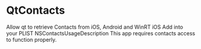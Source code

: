 # QtContacts
Allow qt to retrieve Contacts from iOS, Android and WinRT
iOS
Add into your PLIST
<key>NSContactsUsageDescription</key>
<string>This app requires contacts access to function properly.</string>
